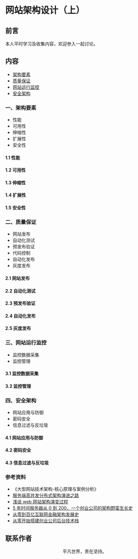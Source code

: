 # 网站架构设计（上）

## 前言

本人平时学习及收集内容，欢迎参入一起讨论。

## 内容

- [架构要素](#一、架构要素)
- [质量保证](#二、质量保证)
- [网站运行监控](#三、网站运行监控)
- [安全架构](#四、安全架构)

### 一、架构要素

- 性能
- 可用性
- 伸缩性
- 扩展性
- 安全性

#### 1.1 性能

#### 1.2 可用性

#### 1.3 伸缩性

#### 1.4 扩展性

#### 1.5 安全性

### 二、质量保证

- 网站发布
- 自动化测试
- 预发布验证
- 代码控制
- 自动化发布
- 灰度发布

#### 2.1 网站发布

#### 2.2 自动化测试

#### 2.3 预发布验证

#### 2.4 自动化发布

#### 2.5 灰度发布

### 三、网站运行监控

- 监控数据采集
- 监控管理

#### 3.1 监控数据采集

#### 3.2 监控管理

### 四、安全架构

- 网站应用与防御
- 密码安全
- 信息过滤与反垃圾

#### 4.1 网站应用与防御

#### 4.2 密码安全

#### 4.3 信息过滤与反垃圾

### 参考资料

- 《大型网站技术架构-核心原理与案例分析》
- [服务端高并发分布式架构演进之路](https://segmentfault.com/a/1190000018626163)
- [浅谈 web 网站架构演变过程](https://www.cnblogs.com/xiaoMzjm/p/5223799.html)
- [5 年时间服务器从 0 到 200，一个创业公司的架构野蛮生长史](https://zhuanlan.zhihu.com/p/33401898)
- [从零到百亿互联网金融架构发展史](https://www.cnblogs.com/ityouknow/p/6276686.html)
- [从零开始搭建创业公司后台技术栈](https://mp.weixin.qq.com/s/HlEDjrVKbH_KZo_SXjfzIQ)

## 联系作者

<div align="center">
    <p>
        平凡世界，贵在坚持。
    </p>
    <img :src="$withBase('/about/contact.png')" />
</div>
